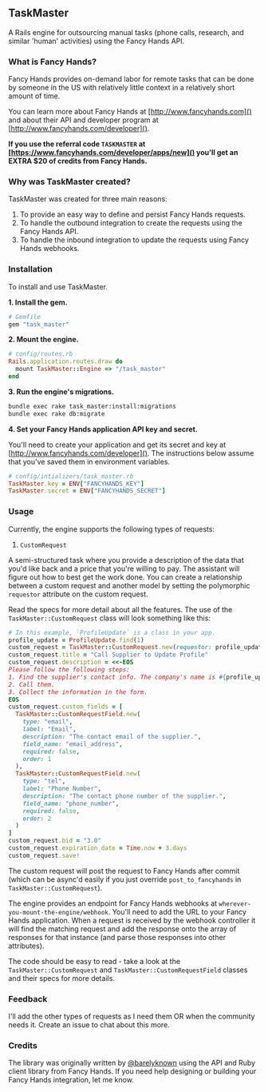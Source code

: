 ## TaskMaster

A Rails engine for outsourcing manual tasks (phone calls, research, and similar 'human' activities) using the Fancy Hands API.

### What is Fancy Hands?

Fancy Hands provides on-demand labor for remote tasks that can be done by someone in the US with relatively little context in a relatively short amount of time.

You can learn more about Fancy Hands at [http://www.fancyhands.com]() and about their API and developer program  at [http://www.fancyhands.com/developer]().

**If you use the referral code `TASKMASTER` at [https://www.fancyhands.com/developer/apps/new]() you'll get an EXTRA $20 of credits from Fancy Hands.**

### Why was TaskMaster created?

TaskMaster was created for three main reasons:

1. To provide an easy way to define and persist Fancy Hands requests.
2. To handle the outbound integration to create the requests using the Fancy Hands API.
3. To handle the inbound integration to update the requests using Fancy Hands webhooks.

### Installation

To install and use TaskMaster.

**1. Install the gem.**
```ruby
# Gemfile
gem "task_master"
```

**2. Mount the engine.**
```ruby
# config/routes.rb
Rails.application.routes.draw do
  mount TaskMaster::Engine => "/task_master"
end
```

**3. Run the engine's migrations.**
```bash
bundle exec rake task_master:install:migrations
bundle exec rake db:migrate
```

**4. Set your Fancy Hands application API key and secret.**

You'll need to create your application and get its secret and key at [http://www.fancyhands.com/developer](). The instructions below assume that you've saved them in environment variables.

```ruby
# config/intializers/task_master.rb
TaskMaster.key = ENV["FANCYHANDS_KEY"]
TaskMaster.secret = ENV["FANCYHANDS_SECRET"]
```

### Usage

Currently, the engine supports the following types of requests:

1. `CustomRequest`

A semi-structured task where you provide a description of the data that you'd like back and a price that you're willing to pay. The assistant will figure out how to best get the work done. You can create a relationship between a custom request and another model by setting the polymorphic `requestor` attribute on the custom request.

Read the specs for more detail about all the features. The use of the `TaskMaster::CustomRequest` class will look something like this:

```ruby
# In this example, `ProfileUpdate` is a class in your app.
profile_update = ProfileUpdate.find(1)
custom_request = TaskMaster::CustomRequest.new(requestor: profile_update)
custom_request.title = "Call Supplier to Update Profile"
custom_request.description = <<-EOS
Please follow the following steps:
1. Find the supplier's contact info. The company's name is #{profile_update.company_name}.
2. Call them.
3. Collect the information in the form.
EOS
custom_request.custom_fields = [
  TaskMaster::CustomRequestField.new(
    type: "email",
    label: "Email",
    description: "The contact email of the supplier.",
    field_name: "email_address",
    required: false,
    order: 1
  ),
  TaskMaster::CustomRequestField.new(
    type: "tel",
    label: "Phone Number",
    description: "The contact phone number of the supplier.",
    field_name: "phone_number",
    required: false,
    order: 2
  )
]
custom_request.bid = "3.0"
custom_request.expiration_date = Time.now + 3.days
custom_request.save!
```

The custom request will post the request to Fancy Hands after commit (which can be async'd easily if you just override `post_to_fancyhands` in `TaskMaster::CustomRequest`).

The engine provides an endpoint for Fancy Hands webhooks at `wherever-you-mount-the-engine/webhook`. You'll need to add the URL to your Fancy Hands application. When a request is received by the webhook controller it will find the matching request and add the response onto the array of responses for that instance (and parse those responses into other attributes).

The code should be easy to read - take a look at the `TaskMaster::CustomRequest` and `TaskMaster::CustomRequestField` classes and their specs for more details.

### Feedback

I'll add the other types of requests as I need them OR when the community needs it. Create an issue to chat about this more.

### Credits

The library was originally written by [@barelyknown](http://twitter.com/barelyknown) using the API and Ruby client library from Fancy Hands. If you need help designing or building your Fancy Hands integration, let me know.
